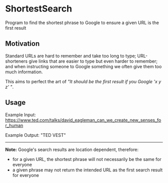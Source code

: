 # ShortestSearch
Program to find the shortest phrase to Google to ensure a given URL is the first result

## Motivation
Standard URLs are hard to remember and take too long to type; URL-shorteners give links that are easier to type but even harder to remember; and when instructing someone to Google something we often give them too much information.

This aims to perfect the art of *"It should be the first result if you Google 'x y z' "*.

## Usage
Example Input: https://www.ted.com/talks/david_eagleman_can_we_create_new_senses_for_human

Example Output: "TED VEST"

---

**Note:** Google's search results are location dependent, therefore:
* for a given URL, the shortest phrase will not necessarily be the same for everyone
* a given phrase may not return the intended URL as the first search result for everyone
